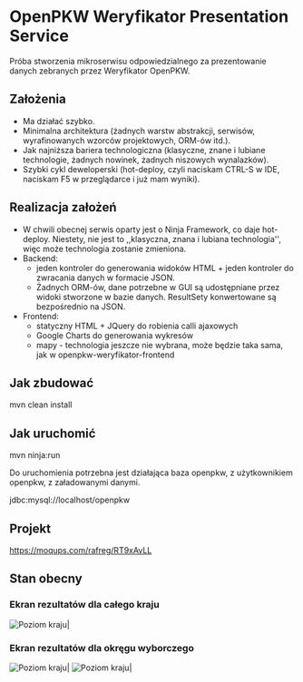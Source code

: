﻿# OpenPKW Weryfikator Presentation Service

Próba stworzenia mikroserwisu odpowiedzialnego za prezentowanie danych zebranych przez Weryfikator OpenPKW.

## Założenia
- Ma działać szybko.
- Minimalna architektura (żadnych warstw abstrakcji, serwisów, wyrafinowanych wzorców projektowych, ORM-ów itd.).
- Jak najniższa bariera technologiczna (klasyczne, znane i lubiane technologie, żadnych nowinek, żadnych niszowych wynalazków).
- Szybki cykl deweloperski (hot-deploy, czyli naciskam CTRL-S w IDE, naciskam F5 w przeglądarce i już mam wyniki).

## Realizacja założeń
- W chwili obecnej serwis oparty jest o Ninja Framework, co daje hot-deploy. Niestety, nie jest to ,,klasyczna, znana i lubiana technologia'', więc może technologia zostanie zmieniona.
- Backend: 
  - jeden kontroler do generowania widoków HTML + jeden kontroler do zwracania danych w formacie JSON.
  - Żadnych ORM-ów, dane potrzebne w GUI są udostępniane przez widoki stworzone w bazie danych. ResultSety konwertowane są bezpośrednio na JSON.
- Frontend:
  - statyczny HTML + JQuery do robienia calli ajaxowych
  - Google Charts do generowania wykresów
  - mapy - technologia jeszcze nie wybrana, może będzie taka sama, jak w openpkw-weryfikator-frontend

## Jak zbudować

mvn clean install

## Jak uruchomić

mvn ninja:run

Do uruchomienia potrzebna jest działająca baza openpkw, z użytkownikiem openpkw, z załadowanymi danymi.

jdbc:mysql://localhost/openpkw

## Projekt

https://moqups.com/rafreg/RT9xAvLL

## Stan obecny

### Ekran rezultatów dla całego kraju
![Poziom kraju](https://raw.githubusercontent.com/openpkw/openpkw-weryfikator-presentation-service/master/doc/country_level.png)|

### Ekran rezultatów dla okręgu wyborczego
![Poziom kraju](https://raw.githubusercontent.com/openpkw/openpkw-weryfikator-presentation-service/master/doc/district_level.png)|
![Poziom kraju](https://raw.githubusercontent.com/openpkw/openpkw-weryfikator-presentation-service/master/doc/district_level_02.png)|
